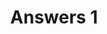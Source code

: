 ---
title: Answers 1
linktitle: Answers 1
toc: true
type: docs
draft: false
menu:
  mlis_rl:
    parent: "ans"
    weight: 10

# Prev/next pager order (if `docs_section_pager` enabled in `params.toml`)
# weight: 1
---